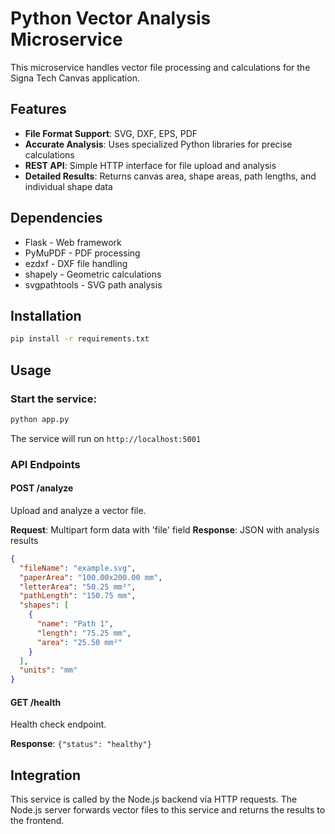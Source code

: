 # Python Vector Analysis Microservice

This microservice handles vector file processing and calculations for the Signa Tech Canvas application.

## Features

- **File Format Support**: SVG, DXF, EPS, PDF
- **Accurate Analysis**: Uses specialized Python libraries for precise calculations
- **REST API**: Simple HTTP interface for file upload and analysis
- **Detailed Results**: Returns canvas area, shape areas, path lengths, and individual shape data

## Dependencies

- Flask - Web framework
- PyMuPDF - PDF processing
- ezdxf - DXF file handling
- shapely - Geometric calculations
- svgpathtools - SVG path analysis

## Installation

```bash
pip install -r requirements.txt
```

## Usage

### Start the service:
```bash
python app.py
```

The service will run on `http://localhost:5001`

### API Endpoints

#### POST /analyze
Upload and analyze a vector file.

**Request**: Multipart form data with 'file' field
**Response**: JSON with analysis results

```json
{
  "fileName": "example.svg",
  "paperArea": "100.00x200.00 mm",
  "letterArea": "50.25 mm²",
  "pathLength": "150.75 mm",
  "shapes": [
    {
      "name": "Path 1",
      "length": "75.25 mm",
      "area": "25.50 mm²"
    }
  ],
  "units": "mm"
}
```

#### GET /health
Health check endpoint.

**Response**: `{"status": "healthy"}`

## Integration

This service is called by the Node.js backend via HTTP requests. The Node.js server forwards vector files to this service and returns the results to the frontend.